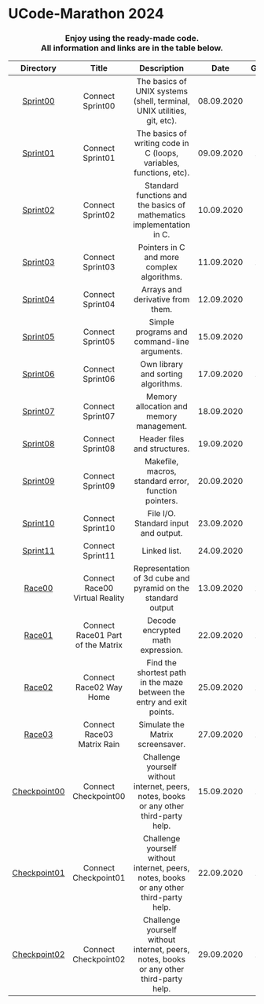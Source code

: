 <h1>UCode-Marathon 2024</h1>

<h3 align="center">
    Enjoy using the ready-made code.<br>
    All information and links are in the table below.
</h3>

| Directory | Title | Description | Date | Grade |
|:---------:|:-----:|:-----------:|:----:|:-----:|
| [Sprint00](./Sprint00) | Connect Sprint00 | The basics of UNIX systems (shell, terminal, UNIX utilities, git, etc). | 08.09.2020 | 98 |
| [Sprint01](./Sprint01) | Connect Sprint01 | The basics of writing code in C (loops, variables, functions, etc). | 09.09.2020 | 100 |
| [Sprint02](./Sprint02) | Connect Sprint02 | Standard functions and the basics of mathematics implementation in C. | 10.09.2020 | 88 |
| [Sprint03](./Sprint03) | Connect Sprint03 | Pointers in C and more complex algorithms. | 11.09.2020 | 100 |
| [Sprint04](./Sprint04) | Connect Sprint04 | Arrays and derivative from them. | 12.09.2020 | 91 |
| [Sprint05](./Sprint05) | Connect Sprint05 | Simple programs and command-line arguments. | 15.09.2020 | 76 |
| [Sprint06](./Sprint06) | Connect Sprint06 | Own library and sorting algorithms. | 17.09.2020 | 100 |
| [Sprint07](./Sprint07) | Connect Sprint07 | Memory allocation and memory management. | 18.09.2020 | 76 |
| [Sprint08](./Sprint08) | Connect Sprint08 | Header files and structures. | 19.09.2020 | 87 |
| [Sprint09](./Sprint09) | Connect Sprint09 | Makefile, macros, standard error, function pointers. | 20.09.2020 | 80 |
| [Sprint10](./Sprint10) | Connect Sprint10 | File I/O. Standard input and output. | 23.09.2020 | 65 |
| [Sprint11](./Sprint11) | Connect Sprint11 | Linked list. | 24.09.2020 | 84 |
| [Race00](./Race00) | Connect Race00 Virtual Reality | Representation of 3d cube and pyramid on the standard output | 13.09.2020 | 100 |
| [Race01](./Race01) | Connect Race01 Part of the Matrix | Decode encrypted math expression. | 22.09.2020 | 106 |
| [Race02](./Race02) | Connect Race02 Way Home | Find the shortest path in the maze between the entry and exit points. | 25.09.2020 | 100 |
| [Race03](./Race03) | Connect Race03 Matrix Rain | Simulate the Matrix screensaver. | 27.09.2020 | 100 |
| [Checkpoint00](./Checkpoint00) | Connect Checkpoint00 | Challenge yourself without internet, peers, notes, books or any other third-party help. | 15.09.2020 | 108 |
| [Checkpoint01](./Checkpoint01) | Connect Checkpoint01 | Challenge yourself without internet, peers, notes, books or any other third-party help. | 22.09.2020 | 126 |
| [Checkpoint02](./Checkpoint02) | Connect Checkpoint02 | Challenge yourself without internet, peers, notes, books or any other third-party help. | 29.09.2020 | 108 |
